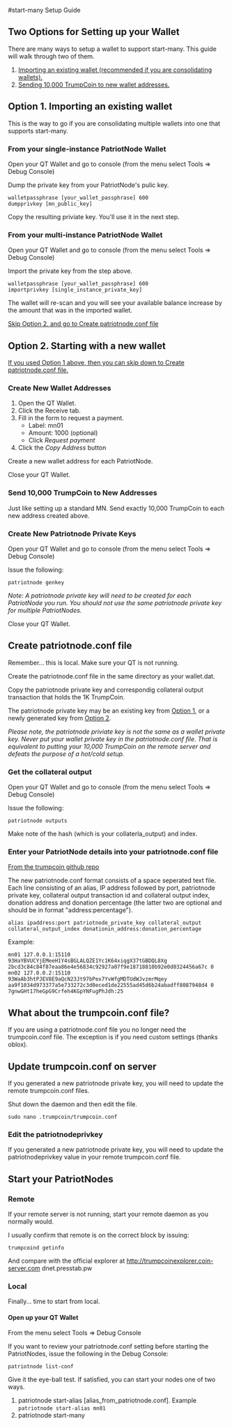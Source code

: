 #start-many Setup Guide

## Two Options for Setting up your Wallet
There are many ways to setup a wallet to support start-many. This guide will walk through two of them.

1. [Importing an existing wallet (recommended if you are consolidating wallets).](#option1)
2. [Sending 10,000 TrumpCoin to new wallet addresses.](#option2)

## <a name="option1"></a>Option 1. Importing an existing wallet

This is the way to go if you are consolidating multiple wallets into one that supports start-many. 

### From your single-instance PatriotNode Wallet

Open your QT Wallet and go to console (from the menu select Tools => Debug Console)

Dump the private key from your PatriotNode's pulic key.

```
walletpassphrase [your_wallet_passphrase] 600
dumpprivkey [mn_public_key]
```

Copy the resulting priviate key. You'll use it in the next step.

### From your multi-instance PatriotNode Wallet

Open your QT Wallet and go to console (from the menu select Tools => Debug Console)

Import the private key from the step above.

```
walletpassphrase [your_wallet_passphrase] 600
importprivkey [single_instance_private_key]
```

The wallet will re-scan and you will see your available balance increase by the amount that was in the imported wallet.

[Skip Option 2. and go to Create patriotnode.conf file](#patriotnodeconf)

## <a name="option2"></a>Option 2. Starting with a new wallet

[If you used Option 1 above, then you can skip down to Create patriotnode.conf file.](#patriotnodeconf)

### Create New Wallet Addresses

1. Open the QT Wallet.
2. Click the Receive tab.
3. Fill in the form to request a payment.
    * Label: mn01
    * Amount: 1000 (optional)
    * Click *Request payment*
5. Click the *Copy Address* button

Create a new wallet address for each PatriotNode.

Close your QT Wallet.

### Send 10,000 TrumpCoin to New Addresses

Just like setting up a standard MN. Send exactly 10,000 TrumpCoin to each new address created above.

### Create New Patriotnode Private Keys

Open your QT Wallet and go to console (from the menu select Tools => Debug Console)

Issue the following:

```patriotnode genkey```

*Note: A patriotnode private key will need to be created for each PatriotNode you run. You should not use the same patriotnode private key for multiple PatriotNodes.*

Close your QT Wallet.

## <a name="patriotnodeconf"></a>Create patriotnode.conf file

Remember... this is local. Make sure your QT is not running.

Create the patriotnode.conf file in the same directory as your wallet.dat.

Copy the patriotnode private key and correspondig collateral output transaction that holds the 1K TrumpCoin.

The patriotnode private key may be an existing key from [Option 1](#option1), or a newly generated key from [Option 2](#option2). 

*Please note, the patriotnode priviate key is not the same as a wallet private key. Never put your wallet private key in the patriotnode.conf file. That is equivalent to putting your 10,000 TrumpCoin on the remote server and defeats the purpose of a hot/cold setup.*

### Get the collateral output

Open your QT Wallet and go to console (from the menu select Tools => Debug Console)

Issue the following:

```patriotnode outputs```

Make note of the hash (which is your collaterla_output) and index.

### Enter your PatriotNode details into your patriotnode.conf file
[From the trumpcoin github repo](https://github.com/trumpcoin-crypto/trumpcoin/blob/master/doc/patriotnode_conf.md)

The new patriotnode.conf format consists of a space seperated text file. Each line consisting of an alias, IP address followed by port, patriotnode private key, collateral output transaction id and collateral output index, donation address and donation percentage (the latter two are optional and should be in format "address:percentage").

```
alias ipaddress:port patriotnode_private_key collateral_output collateral_output_index donationin_address:donation_percentage
```



Example:

```
mn01 127.0.0.1:15110 93HaYBVUCYjEMeeH1Y4sBGLALQZE1Yc1K64xiqgX37tGBDQL8Xg 2bcd3c84c84f87eaa86e4e56834c92927a07f9e18718810b92e0d0324456a67c 0
mn02 127.0.0.2:15110 93WaAb3htPJEV8E9aQcN23Jt97bPex7YvWfgMDTUdWJvzmrMqey aa9f1034d973377a5e733272c3d0eced1de22555ad45d6b24abadff8087948d4 0 7gnwGHt17heGpG9Crfeh4KGpYNFugPhJdh:25
```

## What about the trumpcoin.conf file?

If you are using a patriotnode.conf file you no longer need the trumpcoin.conf file. The exception is if you need custom settings (thanks oblox). 

## Update trumpcoin.conf on server

If you generated a new patriotnode private key, you will need to update the remote trumpcoin.conf files.

Shut down the daemon and then edit the file.

```sudo nano .trumpcoin/trumpcoin.conf```

### Edit the patriotnodeprivkey
If you generated a new patriotnode private key, you will need to update the patriotnodeprivkey value in your remote trumpcoin.conf file.

## Start your PatriotNodes

### Remote

If your remote server is not running, start your remote daemon as you normally would. 

I usually confirm that remote is on the correct block by issuing:

```trumpcoind getinfo```

And compare with the official explorer at http://trumpcoinexplorer.coin-server.com <or> dnet.presstab.pw

### Local

Finally... time to start from local.

#### Open up your QT Wallet

From the menu select Tools => Debug Console

If you want to review your patriotnode.conf setting before starting the PatriotNodes, issue the following in the Debug Console:

```patriotnode list-conf```

Give it the eye-ball test. If satisfied, you can start your nodes one of two ways.

1. patriotnode start-alias [alias_from_patriotnode.conf]. Example ```patriotnode start-alias mn01```
2. patriotnode start-many

